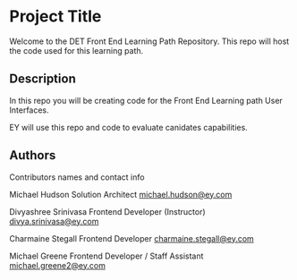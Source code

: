 # Project Title

Welcome to the DET Front End Learning Path Repository.
This repo will host the code used for this learning path.

## Description

In this repo you will be creating code for the Front End Learning path User Interfaces. 

EY will use this repo and code to evaluate canidates capabilities. 

## Authors

Contributors names and contact info

Michael Hudson
Solution Architect
michael.hudson@ey.com

Divyashree Srinivasa
Frontend Developer (Instructor)
divya.srinivasa@ey.com

Charmaine Stegall
Frontend Developer
charmaine.stegall@ey.com

Michael Greene
Frontend Developer / Staff Assistant
michael.greene2@ey.com
